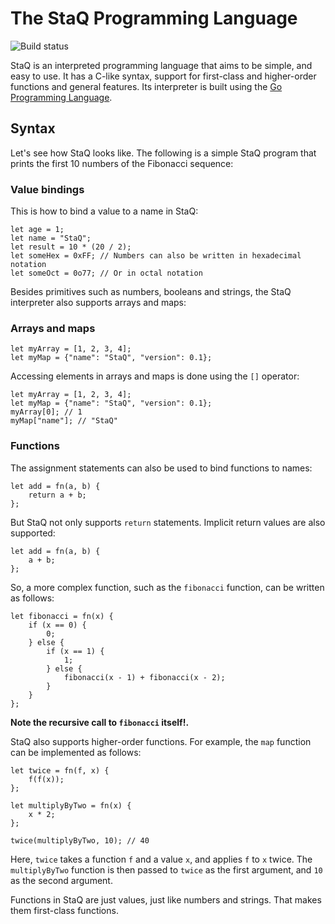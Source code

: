 # The StaQ Programming Language

![Build status](https://github.com/fehernandez12/staq/actions/workflows/go.yml/badge.svg?branch=main)

StaQ is an interpreted programming language that aims to be simple, and easy to use. It has a C-like syntax, support for first-class and higher-order functions and general features. Its interpreter is built using the [Go Programming Language](https://golang.org/).

## Syntax

Let's see how StaQ looks like. The following is a simple StaQ program that prints the first 10 numbers of the Fibonacci sequence:

### Value bindings

This is how to bind a value to a name in StaQ:

```
let age = 1;
let name = "StaQ";
let result = 10 * (20 / 2);
let someHex = 0xFF; // Numbers can also be written in hexadecimal notation
let someOct = 0o77; // Or in octal notation
```

Besides primitives such as numbers, booleans and strings, the StaQ interpreter also supports arrays and maps:

### Arrays and maps

```
let myArray = [1, 2, 3, 4];
let myMap = {"name": "StaQ", "version": 0.1};
```

Accessing elements in arrays and maps is done using the `[]` operator:

```
let myArray = [1, 2, 3, 4];
let myMap = {"name": "StaQ", "version": 0.1};
myArray[0]; // 1
myMap["name"]; // "StaQ"
```

### Functions

The assignment statements can also be used to bind functions to names:

```
let add = fn(a, b) {
    return a + b;
};
```

But StaQ not only supports `return` statements. Implicit return values are also supported:

```
let add = fn(a, b) {
    a + b;
};
```

So, a more complex function, such as the `fibonacci` function, can be written as follows:

```
let fibonacci = fn(x) {
    if (x == 0) {
        0;
    } else {
        if (x == 1) {
            1;
        } else {
            fibonacci(x - 1) + fibonacci(x - 2);
        }
    }
};
```

**Note the recursive call to `fibonacci` itself!.**

StaQ also supports higher-order functions. For example, the `map` function can be implemented as follows:

```
let twice = fn(f, x) {
    f(f(x));
};

let multiplyByTwo = fn(x) {
    x * 2;
};

twice(multiplyByTwo, 10); // 40
```

Here, `twice` takes a function `f` and a value `x`, and applies `f` to `x` twice. The `multiplyByTwo` function is then passed to `twice` as the first argument, and `10` as the second argument.

Functions in StaQ are just values, just like numbers and strings. That makes them first-class functions.
